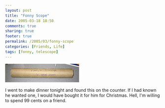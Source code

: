 ```yaml
---
layout: post
title: "Fonny Scope"
date: 2005-03-18 18:50
comments: true
sharing: true
footer: true
permalink: /2005/03/fonny-scope
categories: [Friends, Life]
tags: [fonny, telescope]
---
```

<div class="imgRight"><a href="http://www.flickr.com/photos/brockli/6806015/" title="FonnyScope!"><img src="/files/images/6806015_746162b4bc_m.jpg" alt="Fonny Scope" /></a></div>

I went to make dinner tonight and found this on the counter.  If I had known he wanted one, I would have bought it for him for Christmas.  Hell, I'm willing to spend 99 cents on a friend.
<br clear="all" />
